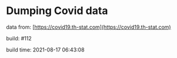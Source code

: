 Dumping Covid data
==================
                        
data from: [https://covid19.th-stat.com](https://covid19.th-stat.com)

build: #112

build time: 2021-08-17 06:43:08
